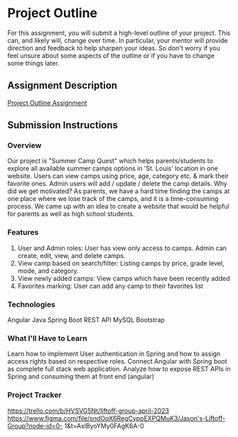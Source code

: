 # Project Outline
For this assignment, you will submit a high-level outline of your project. This can, and likely will, change over time. In particular, your mentor will provide direction and feedback to help sharpen your ideas. So don't worry if you feel unsure about some aspects of the outline or if you have to change some things later.

## Assignment Description
[Project Outline Assignment](https://education.launchcode.org/liftoff/modules/assignments/project-outline)

## Submission Instructions

### Overview

Our project is "Summer Camp Quest" which helps parents/students to explore all available
summer camps options in 'St. Louis' location in one website.
Users can view camps using price, age, category etc. & mark their favorite ones.
Admin users will add / update / delete the camp details.
Why did we get motivated? As parents, we have a hard time finding the camps at one place
where we lose track of the camps, and it is a time-consuming process. We came up with an idea
to create a website that would be helpful for parents as well as high school students.

### Features

1. User and Admin roles: User has view only access to camps.
   Admin can create, edit, view, and delete camps.
2. View camp based on search/filter: Listing camps by price, grade level, mode, and category.
3. View newly added camps: View camps which have been recently added
4. Favorites marking: User can add any camp to their favorites list

### Technologies

Angular
Java
Spring Boot
REST API
MySQL
Bootstrap

### What I'll Have to Learn

Learn how to implement User authentication in Spring and how to assign access rights based on
respective roles.
Connect Angular with Spring boot as complete full stack web application.
Analyze how to expose REST APIs in Spring and consuming them at front end (angular)

### Project Tracker

https://trello.com/b/HVSVG5Nt/liftoff-group-april-2023
https://www.figma.com/file/sndOqX6RegCyppEXPQMuK3/Jason's-Liftoff-Group?node-id=0-
1&t=AxlByoYMy0FAgK6A-0
